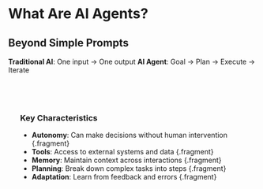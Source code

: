 # What Are AI Agents?

## Beyond Simple Prompts

**Traditional AI**: One input → One output
**AI Agent**: Goal → Plan → Execute → Iterate

<div style="margin-top: 2rem; padding: 1.5rem; background: var(--glass); border-radius: 0.5rem;">

### Key Characteristics

- **Autonomy**: Can make decisions without human intervention {.fragment}
- **Tools**: Access to external systems and data {.fragment}
- **Memory**: Maintain context across interactions {.fragment}
- **Planning**: Break down complex tasks into steps {.fragment}
- **Adaptation**: Learn from feedback and errors {.fragment}

</div>

<!-- NOTES: Agents are not just chatbots. They have agency, access to tools, and can operate over extended periods. -->
